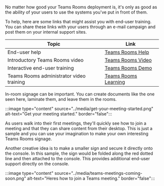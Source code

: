 No matter how good your Teams Rooms deployment is, it's only as good as the ability of your users to use the systems you've put in front of them.

To help, here are some links that might assist you with end-user training. You can share these links with your users through an e-mail campaign and post them on your internal support sites.

|Topic|Link|
|---|---|
|End-user help|[Teams Rooms Help](/learn/modules/m365-teams-rooms-troubleshooting/summary)|
|Introductory Teams Rooms video| [Teams Rooms Video](/https://techcommunity.microsoft.com/t5/video-hub/microsoft-teams-rooms-intro-your-integrated-meeting-solution/ba-p/1834042)|
|Interactive end-user training|[Teams Rooms Demo](/guides/Transform%20your%20meeting%20rooms%20with%20Microsoft%20Teams%20Rooms)|
|Teams Rooms administrator video training|[Teams Rooms Learning](/learn/paths/m365-teams-rooms/)|


In-room signage can be important. You can create documents like the one seen here, laminate them, and leave them in the rooms.

:::image type="content" source="../media/get-your-meeting-started.png" alt-text="Get your meeting started." border="false":::

As users walk into their first meetings, they'll quickly see how to join a meeting and that they can share content from their desktop. This is just a sample and you can use your imagination to make your own interesting Teams Rooms signage.

Another creative idea is to make a smaller sign and secure it directly onto the console. In this sample, the sign would be folded along the red dotted line and then attached to the console. This provides additional end-user support directly on the console.

:::image type="content" source="../media/teams-meetings-coming-soon.png" alt-text="Heres how to join a Teams meeting." border="false":::
